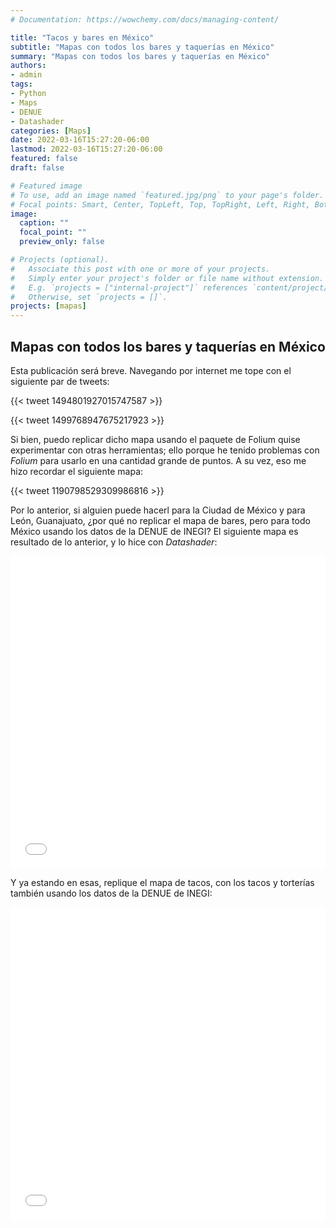```yaml
---
# Documentation: https://wowchemy.com/docs/managing-content/

title: "Tacos y bares en México"
subtitle: "Mapas con todos los bares y taquerías en México"
summary: "Mapas con todos los bares y taquerías en México"
authors: 
- admin
tags: 
- Python
- Maps
- DENUE
- Datashader
categories: [Maps]
date: 2022-03-16T15:27:20-06:00
lastmod: 2022-03-16T15:27:20-06:00
featured: false
draft: false

# Featured image
# To use, add an image named `featured.jpg/png` to your page's folder.
# Focal points: Smart, Center, TopLeft, Top, TopRight, Left, Right, BottomLeft, Bottom, BottomRight.
image:
  caption: ""
  focal_point: ""
  preview_only: false

# Projects (optional).
#   Associate this post with one or more of your projects.
#   Simply enter your project's folder or file name without extension.
#   E.g. `projects = ["internal-project"]` references `content/project/deep-learning/index.md`.
#   Otherwise, set `projects = []`.
projects: [mapas]
---
```


## Mapas con todos los bares y taquerías en México

Esta publicación será breve. Navegando por internet me tope con el siguiente par de tweets:

{{< tweet 1494801927015747587 >}}

{{< tweet 1499768947675217923 >}}

Si bien, puedo replicar dicho mapa usando el paquete de Folium quise experimentar con otras herramientas; ello porque he tenido problemas con *Folium* para usarlo en una cantidad grande de puntos. A su vez, eso me hizo recordar el siguiente mapa:

{{< tweet 1190798529309986816 >}}

Por lo anterior, si alguien puede hacerl para la Ciudad de México y para León, Guanajuato, ¿por qué no replicar el mapa de bares, pero para todo México usando los datos de la DENUE de INEGI? El siguiente mapa es resultado de lo anterior, y lo hice con *Datashader*:

<iframe
    src='./static/graph.html'
    width='100%'
    height='500px'
    style='border:none;'>
</iframe>

Y ya estando en esas, replique el mapa de tacos, con los tacos y torterías también usando los datos de la DENUE de INEGI:

<iframe
    src='./static/tacos.html'
    width='100%'
    height='500px'
    style='border:none;'>
</iframe>